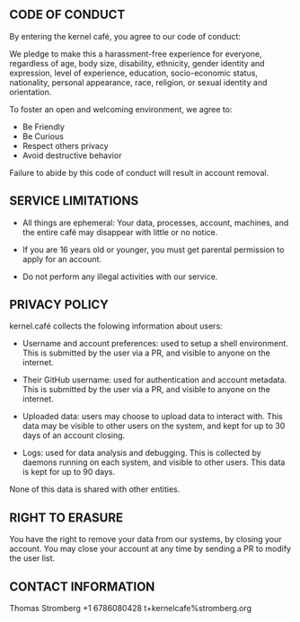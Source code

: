 ## CODE OF CONDUCT

By entering the kernel café, you agree to our code of conduct:

We pledge to make this a harassment-free experience for everyone, regardless of age, body size, disability, ethnicity, gender identity and expression, level of experience, education, socio-economic status, nationality, personal appearance, race, religion, or sexual identity and orientation.

To foster an open and welcoming environment, we agree to:

* Be Friendly
* Be Curious
* Respect others privacy
* Avoid destructive behavior

Failure to abide by this code of conduct will result in account removal.

## SERVICE LIMITATIONS 

* All things are ephemeral: Your data, processes, account, machines, and the entire café may disappear with little or no notice.

* If you are 16 years old or younger, you must get parental permission to apply for an account.

* Do not perform any illegal activities with our service.

## PRIVACY POLICY

kernel.café collects the folowing information about users:

  * Username and account preferences: used to setup a shell environment. This is submitted by the user via a PR, and visible to anyone on the internet.
   
  * Their GitHub username: used for authentication and account metadata. This is submitted by the user via a PR, and visible to anyone on the internet.

  * Uploaded data: users may choose to upload data to interact with. This data may be visible to other users on the system, and kept for up to 30 days of an account closing.

  * Logs: used for data analysis and debugging. This is collected by daemons running on each system, and visible
  to other users. This data is kept for up to 90 days.

None of this data is shared with other entities.

## RIGHT TO ERASURE

You have the right to remove your data from our systems, by closing your account. You may close your account at any time by sending a PR to modify the user list.

## CONTACT INFORMATION

Thomas Stromberg
+1 6786080428
t+kernelcafe%stromberg.org
